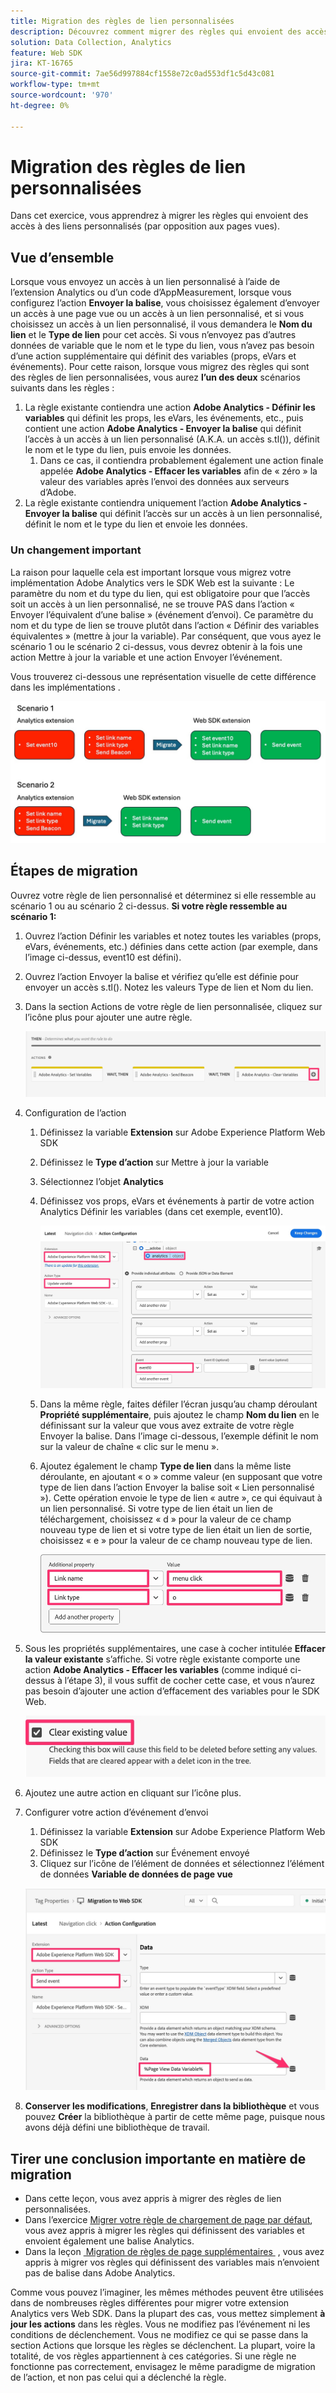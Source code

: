 ```yaml
---
title: Migration des règles de lien personnalisées
description: Découvrez comment migrer des règles qui envoient des accès à des liens personnalisés (par opposition aux pages vues).
solution: Data Collection, Analytics
feature: Web SDK
jira: KT-16765
source-git-commit: 7ae56d997884cf1558e72c0ad553df1c5d43c081
workflow-type: tm+mt
source-wordcount: '970'
ht-degree: 0%

---
```



# Migration des règles de lien personnalisées

Dans cet exercice, vous apprendrez à migrer les règles qui envoient des accès à des liens personnalisés (par opposition aux pages vues).

## Vue d’ensemble

Lorsque vous envoyez un accès à un lien personnalisé à l’aide de l’extension Analytics ou d’un code d’AppMeasurement, lorsque vous configurez l’action **Envoyer la balise**, vous choisissez également d’envoyer un accès à une page vue ou un accès à un lien personnalisé, et si vous choisissez un accès à un lien personnalisé, il vous demandera le **Nom du lien** et le **Type de lien** pour cet accès. Si vous n’envoyez pas d’autres données de variable que le nom et le type du lien, vous n’avez pas besoin d’une action supplémentaire qui définit des variables (props, eVars et événements).
Pour cette raison, lorsque vous migrez des règles qui sont des règles de lien personnalisées, vous aurez **l’un des deux** scénarios suivants dans les règles :

1. La règle existante contiendra une action **Adobe Analytics - Définir les variables** qui définit les props, les eVars, les événements, etc., puis contient une action **Adobe Analytics - Envoyer la balise** qui définit l’accès à un accès à un lien personnalisé (A.K.A. un accès s.tl()), définit le nom et le type du lien, puis envoie les données.
   1. Dans ce cas, il contiendra probablement également une action finale appelée **Adobe Analytics - Effacer les variables** afin de « zéro » la valeur des variables après l’envoi des données aux serveurs d’Adobe.
1. La règle existante contiendra uniquement l’action **Adobe Analytics - Envoyer la balise** qui définit l’accès sur un accès à un lien personnalisé, définit le nom et le type du lien et envoie les données.

### Un changement important

La raison pour laquelle cela est important lorsque vous migrez votre implémentation Adobe Analytics vers le SDK Web est la suivante :
Le paramètre du nom et du type du lien, qui est obligatoire pour que l’accès soit un accès à un lien personnalisé, ne se trouve PAS dans l’action « Envoyer l’équivalent d’une balise » (événement d’envoi). Ce paramètre du nom et du type de lien se trouve plutôt dans l’action « Définir des variables équivalentes » (mettre à jour la variable).
Par conséquent, que vous ayez le scénario 1 ou le scénario 2 ci-dessus, vous devrez obtenir à la fois une action Mettre à jour la variable et une action Envoyer l’événement.

Vous trouverez ci-dessous une représentation visuelle de cette différence dans les implémentations .

![Migration des règles de lien personnalisées](assets/migrate-custom-link-rule-2.jpg)

## Étapes de migration

Ouvrez votre règle de lien personnalisé et déterminez si elle ressemble au scénario 1 ou au scénario 2 ci-dessus.
**Si votre règle ressemble au scénario 1:**

1. Ouvrez l’action Définir les variables et notez toutes les variables (props, eVars, événements, etc.) définies dans cette action (par exemple, dans l’image ci-dessus, event10 est défini).
1. Ouvrez l’action Envoyer la balise et vérifiez qu’elle est définie pour envoyer un accès s.tl(). Notez les valeurs Type de lien et Nom du lien.
1. Dans la section Actions de votre règle de lien personnalisée, cliquez sur l’icône plus pour ajouter une autre règle.

   ![Ajouter une nouvelle action](assets/add-new-action-3.jpg)

1. Configuration de l’action
   1. Définissez la variable **Extension** sur Adobe Experience Platform Web SDK
   1. Définissez le **Type d’action** sur Mettre à jour la variable
   1. Sélectionnez l’objet **Analytics**
   1. Définissez vos props, eVars et événements à partir de votre action Analytics Définir les variables (dans cet exemple, event10).

      ![Définition des variables à migrer](assets/set-variables-to-migrate.jpg)

   1. Dans la même règle, faites défiler l’écran jusqu’au champ déroulant **Propriété supplémentaire**, puis ajoutez le champ **Nom du lien** en le définissant sur la valeur que vous avez extraite de votre règle Envoyer la balise. Dans l’image ci-dessous, l’exemple définit le nom sur la valeur de chaîne « clic sur le menu ».
   1. Ajoutez également le champ **Type de lien** dans la même liste déroulante, en ajoutant « o » comme valeur (en supposant que votre type de lien dans l’action Envoyer la balise soit « Lien personnalisé »). Cette opération envoie le type de lien « autre », ce qui équivaut à un lien personnalisé. Si votre type de lien était un lien de téléchargement, choisissez « d » pour la valeur de ce champ nouveau type de lien et si votre type de lien était un lien de sortie, choisissez « e » pour la valeur de ce champ nouveau type de lien.

      ![Nom et type du lien &#x200B;](assets/link-name-and-type.jpg)

1. Sous les propriétés supplémentaires, une case à cocher intitulée **Effacer la valeur existante** s’affiche. Si votre règle existante comporte une action **Adobe Analytics - Effacer les variables** (comme indiqué ci-dessus à l’étape 3), il vous suffit de cocher cette case, et vous n’aurez pas besoin d’ajouter une action d’effacement des variables pour le SDK Web.

   ![effacer les variables](assets/clear-existing-value.jpg)

1. Ajoutez une autre action en cliquant sur l’icône plus.
1. Configurer votre action d’événement d’envoi
   1. Définissez la variable **Extension** sur Adobe Experience Platform Web SDK
   1. Définissez le **Type d’action** sur Événement envoyé
   1. Cliquez sur l’icône de l’élément de données et sélectionnez l’élément de données **Variable de données de page vue**

   ![Configurer l’événement d’envoi](assets/configure-send-event.jpg)

1. **Conserver les modifications**, **Enregistrer dans la bibliothèque** et vous pouvez **Créer** la bibliothèque à partir de cette même page, puisque nous avons déjà défini une bibliothèque de travail.

## Tirer une conclusion importante en matière de migration

* Dans cette leçon, vous avez appris à migrer des règles de lien personnalisées.
* Dans l’exercice [Migrer votre règle de chargement de page par défaut](migrate-your-default-page-load-rule.md), vous avez appris à migrer les règles qui définissent des variables et envoient également une balise Analytics.
* Dans la leçon [&#x200B; Migration de règles de page supplémentaires &#x200B;](migrate-additional-page-rules.md) , vous avez appris à migrer vos règles qui définissent des variables mais n’envoient pas de balise dans Adobe Analytics.

Comme vous pouvez l’imaginer, les mêmes méthodes peuvent être utilisées dans de nombreuses règles différentes pour migrer votre extension Analytics vers Web SDK.
Dans la plupart des cas, vous mettez simplement **à jour les actions** dans les règles. Vous ne modifiez pas l’événement ni les conditions de déclenchement. Vous ne modifiez ce qui se passe dans la section Actions que lorsque les règles se déclenchent.
La plupart, voire la totalité, de vos règles appartiennent à ces catégories. Si une règle ne fonctionne pas correctement, envisagez le même paradigme de migration de l’action, et non pas celui qui a déclenché la règle.
